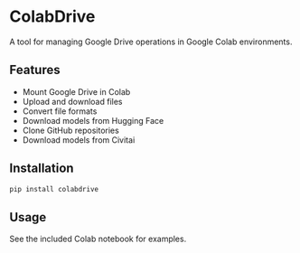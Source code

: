# ColabDrive

A tool for managing Google Drive operations in Google Colab environments.

## Features

- Mount Google Drive in Colab
- Upload and download files
- Convert file formats
- Download models from Hugging Face
- Clone GitHub repositories
- Download models from Civitai

## Installation

```bash
pip install colabdrive
```

## Usage

See the included Colab notebook for examples.
